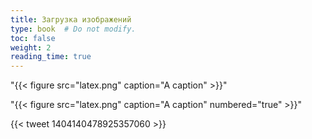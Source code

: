 ```yaml
---
title: Загрузка изображений
type: book  # Do not modify.
toc: false
weight: 2
reading_time: true
---
```


"{{< figure src="latex.png" caption="A caption" >}}"



"{{< figure src="latex.png" caption="A caption" numbered="true" >}}"



{{< tweet 1404140478925357060 >}}
